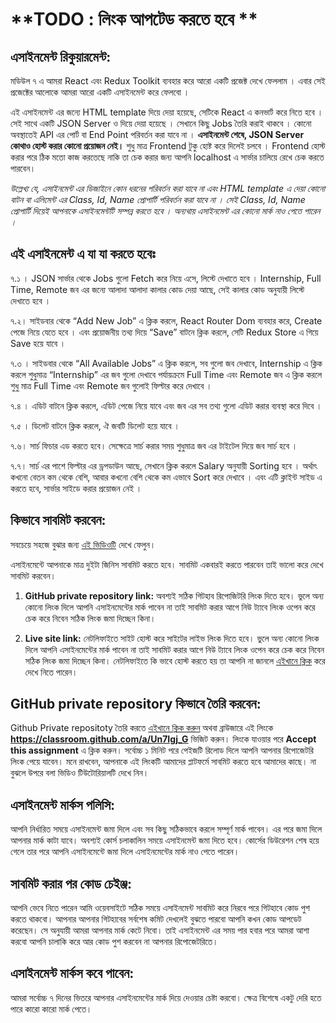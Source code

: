 # **TODO : লিংক আপটেড করতে হবে **

## এসাইনমেন্ট রিকুয়ারমেন্ট:

মডিউল ৭ এ আমরা React এবং Redux Toolkit ব্যবহার করে আরো একটি প্রজেক্ট দেখে ফেললাম । এবার সেই প্রজেক্টের আলোকে আমরা আরো একটি এসাইনমেন্ট করে ফেলবো ।

এই এসাইনমেন্ট এর জন্যে HTML template দিয়ে দেয়া হয়েছে, সেটিকে React এ কনভার্ট করে নিতে হবে । সেই সাথে একটি JSON Server ও দিয়ে দেয়া হয়েছে । সেখানে কিছু Jobs তৈরি করাই থাকবে । কোনো অবস্থাতেই API এর পোর্ট বা End Point পরিবর্তন করা যাবে না । **এসাইনমেন্ট শেষে, JSON Server কোথাও হোস্ট করার কোনো প্রয়োজন নেই।** শুধু মাত্র Frontend টুকু হোষ্ট করে দিলেই চলবে । Frontend হোস্ট করার পরে ঠিক মতো কাজ করতেছে নাকি তা চেক করার জন্য আপনি localhost এ সার্ভার চালিয়ে রেখে চেক করতে পারবেন।

_উল্লেখ্য যে, এসাইনমেন্ট এর ডিজাইনে কোন ধরনের পরিবর্তন করা যাবে না এবং HTML template এ দেয়া কোনো বাটন বা এলিমেন্ট এর Class, Id, Name প্রোপার্টি পরিবর্তন করা যাবে না । সেই Class, Id, Name প্রোপার্টি দিয়েই আপনাকে এসাইনমেন্টটি সম্পন্ন করতে হবে । অন্যথায় এসাইনমেন্ট এর কোনো মার্ক নাও পেতে পারেন ।_

## এই এসাইনমেন্ট এ যা যা করতে হবেঃ

৭.১ । JSON সার্ভার থেকে Jobs গুলো Fetch করে নিয়ে এসে, লিস্টে দেখাতে হবে । Internship, Full Time, Remote জব এর জন্যে আলাদা আলাদা কালার কোড দেয়া আছে, সেই কালার কোড অনুযায়ী লিস্টে দেখাতে হবে ।

৭.২। সাইডবার থেকে “Add New Job” এ ক্লিক করলে, React Router Dom ব্যবহার করে, Create পেজে নিয়ে যেতে হবে । এবং প্রয়োজনীয় তথ্য দিয়ে “Save” বাটনে ক্লিক করলে, সেটি Redux Store এ গিয়ে Save হয়ে যাবে ।

৭.৩ । সাইডবার থেকে “All Available Jobs” এ ক্লিক করলে, সব গুলো জব দেখাবে, Internship এ ক্লিক করলে শুধুমাত্র “Internship” এর জব গুলো দেখাবে পর্যায়ক্রমে Full Time এবং Remote জব এ ক্লিক করলে শুধু মাত্র Full Time এবং Remote জব গুলোই ফিল্টার করে দেখাবে ।

৭.৪ । এডিট বাটনে ক্লিক করলে, এডিট পেজে নিয়ে যাবে এবং জব এর সব তথ্য গুলো এডিট করার ব্যবস্থা করে দিবে ।

৭.৫ । ডিলেট বাটনে ক্লিক করলে, ঐ জবটি ডিলেট হয়ে যাবে ।

৭.৬। সার্চ ফিচার এড করতে হবে। সেক্ষেত্রে সার্চ করার সময় শুধুমাত্র জব এর টাইটেল দিয়ে জব সার্চ হবে ।

৭.৭। সার্চ এর পাশে ফিল্টার এর ড্রপডাউন আছে, সেখানে ক্লিক করলে Salary অনুযায়ী Sorting হবে । অর্থাৎ কখনো বেতন কম থেকে বেশি, আবার কখনো বেশি থেকে কম এভাবে Sort করে দেখাবে । এবং এটি ক্লাইন্ট সাইড এ করতে হবে, সার্ভার সাইডে করার প্রয়োজন নেই ।

## কিভাবে সাবমিট করবেন:

সবচেয়ে সহজে বুঝার জন্য [এই ভিডিওটি](https://learnwithsumit.com/courses/think-in-a-redux-way/how-to-submit-assignment) দেখে ফেলুন।

এসাইনমেন্টে আপনাকে মাত্র দুইটা জিনিস সাবমিট করতে হবে। সাবমিট একবারই করতে পারবেন তাই ভালো করে দেখে সাবমিট করবেন।

1. **GitHub private repository link:** অবশ্যই সঠিক গিটহাব রিপোজিটরি লিংক দিতে হবে। ভুলে অন্য কোনো লিংক দিলে আপনি এসাইনমেন্টের মার্ক পাবেন না তাই সাবমিট করার আগে নিউ ট্যাবে লিংক ওপেন করে চেক করে নিবেন সঠিক লিংক জমা দিচ্ছেন কিনা।

2. **Live site link:** নেটলিফাইতে সাইট হোস্ট করে সাইটের লাইভ লিংক দিতে হবে। ভুলে অন্য কোনো লিংক দিলে আপনি এসাইনমেন্টের মার্ক পাবেন না তাই সাবমিট করার আগে নিউ ট্যাবে লিংক ওপেন করে চেক করে নিবেন সঠিক লিংক জমা দিচ্ছেন কিনা। নেটলিফাইতে কি ভাবে হোস্ট করতে হয় তা আপনি না জানলে [এইখানে ক্লিক](https://learnwithsumit.com/courses/think-in-a-redux-way/how-to-submit-assignment) করে দেখে নিতে পারেন।

## GitHub private repository কিভাবে তৈরি করবেন:

Github Private repositoty তৈরি করতে [এইখানে ক্লিক করুন](https://classroom.github.com/a/Un7Igj_G) অথবা ব্রাউজারে এই লিংকে **https://classroom.github.com/a/Un7Igj_G** ভিজিট করুন। লিংকে যাওয়ার পরে **Accept this assignment** এ ক্লিক করুন। সর্বোচ্চ ১ মিনিট পরে পেইজটি রিলোড দিলে আপনি আপনার রিপোজেটরি লিংক পেয়ে যাবেন। মনে রাখবেন, আপনাকে এই লিংকটি আমাদের প্লাটফর্মে সাবমিট করতে হবে আমাদের কাছে। না বুঝলে উপরে বলা ভিডিও টিউটোরিয়ালটি দেখে নিন।

## এসাইনমেন্ট মার্কস পলিসি:

আপনি নির্ধারিত সময়ে এসাইনমেন্ট জমা দিলে এবং সব কিছু সঠিকভাবে করলে সম্পূর্ণ মার্ক পাবেন। এর পরে জমা দিলে আপনার মার্ক কাটা যাবে। অবশ্যই কোর্স চলাকালিন সময়ে এসাইনমেন্ট জমা দিতে হবে। কোর্সের ডিউরেশন শেষ হয়ে গেলে তার পরে আপনি এসাইনমেন্টে জমা দিলে এসাইনমেন্টের মার্ক নাও পেতে পারেন।

## সাবমিট করার পর কোড চেইঞ্জ:

আপনি ভেবে নিতে পারেন আমি ওয়েবসাইটে সঠিক সময়ে এসাইনমেন্ট সাবমিট করে নিরবে পরে গিটহাবে কোড পুশ করতে থাকবো। আপনার আপনার গিটহাবের সর্বশেষ কমিট দেখলেই বুঝতে পারবো আপনি কখন কোড আপডেট করেছেন। সে অনুযায়ী আমরা আপনার মার্ক কেটে নিবো। তাই এসাইনমেন্ট এর সময় পার হবার পরে আমরা আশা করবো আপনি চালাকি করে আর কোড পুশ করবেন না আপনার রিপোজেটরিতে।

## এসাইনমেন্ট মার্কস কবে পাবেন:

আমরা সর্বোচ্চ ৭ দিনের ভিতরে আপনার এসাইনমেন্টের মার্ক দিয়ে দেওয়ার চেষ্টা করবো। ক্ষেত্র বিশেষে একটু দেরি হতে পারে কারো কারো মার্ক পেতে।
